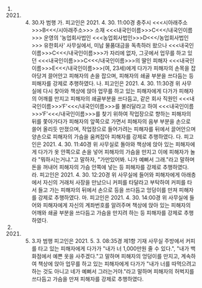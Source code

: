 1. 2021. 4. 30.자 범행
가. 피고인은 2021. 4. 30. 11:00경 충주시 <<<시아래주소>>>B<<</시아래주소>>> 소재 <<<내국인이름>>>C<<</내국인이름>>> 운영의 '농업회사법인 <<<농업회사법인>>>D<<</농업회사법인>>> 유한회사' 사무실에서, 미납 물품대금을 독촉하러 왔으나 <<<내국인이름>>>C<<</내국인이름>>>가 자리에 없자, 그곳에서 업무를 하고 있던 <<<내국인이름>>>C<<</내국인이름>>>의 딸인 피해자 <<<내국인이름>>>E<<</내국인이름>>>(여, 23세)에게 다가가 피해자의 손목을 잡아당겨 끌어안고 피해자의 손을 잡으며, 피해자의 쇄골 부분을 쓰다듬는 등 피해자를 강제로 추행하였다.
나. 피고인은 2021. 4. 30. 11:30경 위 사무실에 다시 찾아와 책상에 앉아 업무를 하고 있는 피해자에게 다가가 피해자의 어깨를 만지고 피해자의 쇄골부분을 쓰다듬고, 같은 회사 직원인 <<<내국인이름>>>‘F'<<</내국인이름>>>를 불러달라고 하여 <<<내국인이름>>>‘F'<<</내국인이름>>>를 찾기 위하여 작업장으로 향하는 피해자의 뒤를 쫓아가다가 피해자의 앞쪽으로 가면서 피해자의 음부 부분을 손으로 쓸어 올리듯 만졌으며, 작업장으로 들어가려는 피해자를 뒤에서 끌어안으며 양손으로 피해자의 가슴을 움켜잡아 피해자를 강제로 추행하였다.
다. 피고인은 2021. 4. 30. 11:40경 위 사무실로 돌아와 책상에 앉아 있는 피해자에게 다가가 옷 안쪽으로 손을 넣어 피해자의 가슴을 만지고 이에 피해자가 놀라 "뭐하시는거냐."고 말하자, "가만있어봐. 니가 예뻐서 그래."라고 말하며 돈을 꺼내어 피해자의 가슴 안쪽에 넣는 등 피해자를 강제로 추행하였다.
라. 피고인은 2021. 4. 30. 12:20경 위 사무실에 들어와 피해자에게 아래층에서 자신의 거래처 사장을 만났으니 커피를 타달라고 부탁하여 커피를 타서 들고 가는 피해자의 뒤에서 손으로 등을 쓰다듬고 엉덩이를 만져 피해자를 강제로 추행하였다.
마. 피고인은 2021. 4. 30. 14:00경 위 사무실에 들어와 피해자에게 자신의 계좌번호를 알려주며 책상에 앉아 있는 피해자의 어깨와 쇄골 부분을 쓰다듬고 가슴을 만지려 하는 등 피해자를 강제로 추행하였다.
2. 2021. 5. 3.자 범행
피고인은 2021. 5. 3. 08:35경 제1항 기재 사무실 주방에서 커피를 타고 있는 피해자에게 다가가 "내가 너 1,000만원 줄 수 있다.", "내가 백화점에서 예쁜 옷을 사주겠다."고 말하며 피해자의 엉덩이를 만지고, 계속하여 책상에 앉아 업무를 하고 있는 피해자에게 다가가 "내가 너를 따먹으려고 하는 것도 아니고 네가 예뻐서 그러는거야."라고 말하며 피해자의 허벅지를 쓰다듬고 가슴을 만져 피해자를 강제로 추행하였다.